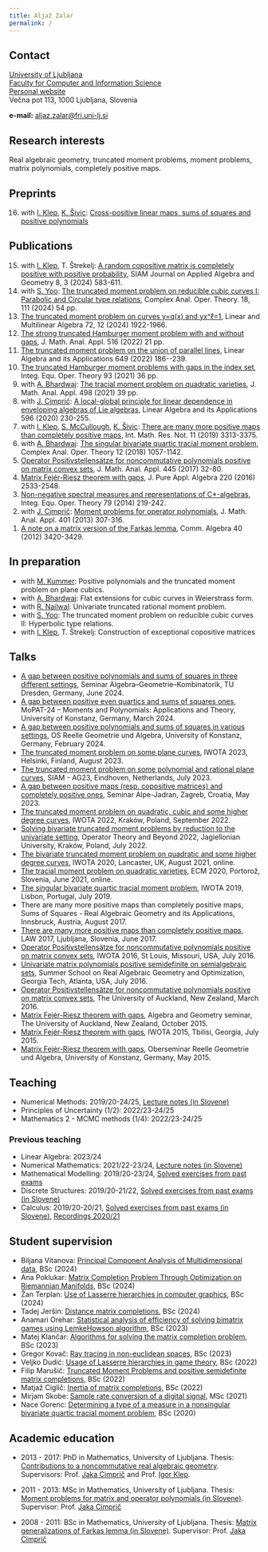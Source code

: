 ```yaml
---
title: Aljaž Zalar
permalink: /
---
```


## Contact

[University of Ljubljana](https://www.uni-lj.si/university/)<br/>
[Faculty for Computer and Information Science](https://www.fri.uni-lj.si/en) <br/>
[Personal website](https://fri.uni-lj.si/en/about-faculty/employees/aljaz-zalar-0) <br/>
Večna pot 113, 1000 Ljubljana, Slovenia

**e-mail:** aljaz.zalar@fri.uni-lj.si

## Research interests

Real algebraic geometry, truncated moment problems, moment problems, matrix polynomials, completely positive maps.

## Preprints

<ol>
<li value="16">  with <a href="https://users.fmf.uni-lj.si/klep/index.html">I. Klep</a>, <a href="https://www.fmf.uni-lj.si/en/directory/231/sivic-klemen/">K. Šivic</a>: <a href="https://zalara.github.io/Papers/CrossPosVsCCPArxiv.pdf">Cross-positive linear maps, sums of squares and positive polynomials</a></li>
</ol>

## Publications

<ol>
<li value="15">  with <a href="https://users.fmf.uni-lj.si/klep/index.html">I. Klep</a>, T. Štrekelj: <a href="https://epubs.siam.org/doi/epdf/10.1137/23M1583491">A random copositive matrix is completely positive with positive probability</a>, SIAM Journal on Applied Algebra and Geometry 8, 3 (2024) 583-611.</li>
<li value="14">  with <a href="https://mathscinet.ams.org/mathscinet/author?authorId=1048067">S. Yoo</a>: <a href="https://link.springer.com/article/10.1007/s11785-024-01554-w?utm_source=rct_congratemailt&utm_medium=email&utm_campaign=oa_20240608&utm_content=10.1007/s11785-024-01554-w">The truncated moment problem on reducible cubic curves I: 
Parabolic and Circular type relations</a>, Complex Anal. Oper. Theory. 18, 111 (2024) 54 pp.</li>
<li value="13"> <a href="https://www.tandfonline.com/doi/full/10.1080/03081087.2023.2212316">The truncated moment problem on curves y=q(x) and yx^ℓ=1</a>, Linear and Multilinear Algebra 72, 12 (2024) 1922-1966.</li>
<li value="12"> <a href="https://www.sciencedirect.com/science/article/pii/S0022247X22005777?via%3Dihub">The strong truncated Hamburger moment problem with and without gaps</a>, J. Math. Anal. Appl. 516 (2022) 21 pp.</li>
<li value="11"> <a href="https://www.sciencedirect.com/science/article/abs/pii/S0024379522001951">The truncated moment problem on the union of parallel lines</a>, Linear Algebra and its Applications 649 (2022) 186--239.</li>
<li value="10"> <a href="https://link.springer.com/article/10.1007/s00020-021-02628-6">The truncated Hamburger moment problems with gaps in the index set</a>, 
	Integ. Equ. Oper. Theory 93 (2021) 36 pp.</li>
<li value="9"> with <a href="https://www.researchgate.net/profile/Abhishek-Bhardwaj-25">A. Bhardwaj</a>: <a href="https://www.sciencedirect.com/science/article/pii/S0022247X21000159">The tracial moment problem on quadratic varieties</a>,
	J. Math. Anal. Appl. 498 (2021) 39 pp.</li>
<li value="8"> with <a href="https://www.fmf.uni-lj.si/en/directory/29/cimpric-jakob/">J. Cimprič</a>: <a href="https://www.sciencedirect.com/science/article/pii/S0024379520301324?via%3Dihub">A local-global principle for linear dependence in enveloping algebras of Lie algebras</a>,  
	Linear Algebra and its Applications 596 (2020) 230-255.</li>
<li value="7"> with <a href="https://users.fmf.uni-lj.si/klep/index.html">I. Klep</a>, <a href="https://people.clas.ufl.edu/sam/">S. McCullough</a>, <a href="https://www.fmf.uni-lj.si/en/directory/231/sivic-klemen/">K. Šivic</a>: <a href="https://academic.oup.com/imrn/advance-article-abstract/doi/10.1093/imrn/rnx203/4210362">There are many more positive maps than completely positive maps</a>, 
	Int. Math. Res. Not. 11 (2019) 3313-3375.</li>
<li value="6"> with <a href="https://www.researchgate.net/profile/Abhishek-Bhardwaj-25">A. Bhardwaj</a>: <a href="https://link.springer.com/article/10.1007%2Fs11785-017-0756-3">The singular bivariate quartic tracial moment problem</a>, 
	Complex Anal. Oper. Theory 12 (2018) 1057-1142.</li>
<li value="5"> <a href="https://www.sciencedirect.com/science/article/pii/S0022247X16303675">Operator Positivstellensätze for noncommutative polynomials positive on matrix convex sets</a>, 
	J. Math. Anal. Appl. 445 (2017) 32-80.</li>
<li value="4"> <a href="https://www.sciencedirect.com/science/article/pii/S0022404915003345">Matrix Fejér-Riesz theorem with gaps</a>, 
	J. Pure Appl. Algebra 220 (2016) 2533-2548.</li>
<li value="3"> <a href="https://link.springer.com/article/10.1007/s00020-014-2148-7">Non-negative spectral measures and representations of C*-algebras</a>,  
	Integ. Equ. Oper. Theory 79 (2014) 219-242.</li>
<li value="2"> with <a href="https://www.fmf.uni-lj.si/en/directory/29/cimpric-jakob/">J. Cimprič</a>: <a href="https://www.sciencedirect.com/science/article/pii/S0022247X12010025">Moment problems for operator polynomials</a>, J. Math. Anal. Appl. 401 (2013) 307-316.</li>
<li value="1"> <a href="https://www.tandfonline.com/doi/abs/10.1080/00927872.2011.590565?journalCode=lagb20">A note on a matrix version of the Farkas lemma</a>,
	Comm. Algebra 40 (2012) 3420-3429.</li>
</ol>

## In preparation

* with [M. Kummer](https://tu-dresden.de/mn/math/geometrie/kummer): Positive polynomials and the truncated moment problem on plane cubics.
* with [A. Bhardwaj](https://www.researchgate.net/profile/Abhishek-Bhardwaj-25): Flat extensions for cubic curves in Weierstrass form.
* with [R. Nailwal](https://www.researchgate.net/profile/Rajkamal_Nailwal): Univariate truncated rational moment problem.
* with [S. Yoo](https://mathscinet.ams.org/mathscinet/author?authorId=1048067): The truncated moment problem on reducible cubic curves II: Hyperbolic type relations.
* with <a href="https://users.fmf.uni-lj.si/klep/index.html">I. Klep</a>, T. Štrekelj: Construction of exceptional copositive matrices

## Talks

* [A gap between positive polynomials and sums of squares in three different settings](https://zalara.github.io/Predavanja/TU_Dresden_24.pdf),
  	Seminar Algebra–Geometrie–Kombinatorik, TU Dresden, Germany, June 2024.
* [A gap between positive even quartics and sums of squares ones](https://zalara.github.io/Predavanja/MoPAT_24.pdf),
  	MoPAT-24 – Moments and Polynomials: Applications and Theory, University of Konstanz, Germany, March 2024.
* [A gap between positive polynomials and sums of squares in various settings](https://zalara.github.io/Predavanja/OS_RAG_Konstanz_2024.pdf), 										OS Reelle Geometrie und Algebra, University of Konstanz, Germany, February 2024.
* [The truncated moment problem on some plane curves](https://zalara.github.io/Predavanja/IWOTA_23_TMP.pdf), 
	IWOTA 2023, Helsinki, Finland, August 2023.
* [The truncated moment problem on some polynomial and rational plane curves](https://zalara.github.io/Predavanja/SIAM_AG_23_TMP.pdf), 
	SIAM - AG23, Eindhoven, Netherlands, July 2023.
* [A gap between positive maps (resp. copositive matrices) and completely positive ones](https://zalara.github.io/Predavanja/Zagreb_2023.pdf), 
	Seminar Alpe-Jadran, Zagreb, Croatia, May 2023.
* [The truncated moment problem on quadratic, cubic and some higher degree curves](https://zalara.github.io/Predavanja/IWOTA_2022_TMP.pdf), 
	IWOTA 2022, Kraków, Poland, September 2022.
* [Solving bivariate truncated moment problems by reduction to the univariate setting](https://zalara.github.io/Predavanja/OB_2022_TMP.pdf),
	Operator Theory and Beyond 2022, Jagiellonian University, Kraków, Poland, July 2022.
* [The bivariate truncated moment problem on quadratic and some higher degree curves](https://zalara.github.io/Predavanja/IWOTA_2020_TTMP.pdf), 
	IWOTA 2020, Lancaster, UK, August 2021, online.
* [The tracial moment problem on quadratic varieties](https://zalara.github.io/Predavanja/ECM_2020_BQTMP.pdf), 
	ECM 2020, Portorož, Slovenia, June 2021, online.
* [The singular bivariate quartic tracial moment problem](https://zalara.github.io/Predavanja/IWOTA_2019_BQTMP.pdf), 
	IWOTA 2019, Lisbon, Portugal, July 2019.
* There are many more positive maps than completely positive maps, 
	Sums of Squares - Real Algebraic Geometry and its Applications, Innsbruck, Austria, August 2017.
* [There are many more positive maps than completely positive maps](https://zalara.github.io/Predavanja/LAW_2017_PosvsCP.pdf), 
	LAW 2017, Ljubljana, Slovenia, June 2017.
* [Operator Positivstellensätze for noncommutative polynomials positive on matrix convex sets](https://zalara.github.io/Predavanja/IWOTA_2016_PosNCmatconv.pdf), 
	IWOTA 2016, St Louis, Missouri, USA, July 2016.
* [Univariate matrix polynomials positive semidefinite on semialgebraic sets](https://zalara.github.io/Predavanja/Georgia_2016_UnivMatPos.pdf), 
	Summer School on Real Algebraic Geometry and Optimization, Georgia Tech, Atlanta, USA, July 2016.
* [Operator Positivstellensätze for noncommutative polynomials positive on matrix convex sets](https://zalara.github.io/Predavanja/Auckland_2016_PosNCmatconv.pdf), 
	The University of Auckland, New Zealand, March 2016.
* [Matrix Fejér-Riesz theorem with gaps](https://zalara.github.io/Predavanja/Auckland_2015_MFRG.pdf), 									Algebra and Geometry seminar, The University of Auckland, New Zealand, October 2015.
* [Matrix Fejér-Riesz theorem with gaps](https://zalara.github.io/Predavanja/IWOTA_2015_MFRG.pdf), 									IWOTA 2015, Tbilisi, Georgia, July 2015.
* [Matrix Fejér-Riesz theorem with gaps](https://zalara.github.io/Predavanja/Konstanz_2015_MFRG.pdf), 									Oberseminar Reelle Geometrie und Algebra, University of Konstanz, Germany, May 2015.

## Teaching

* Numerical Methods: 2019/20-24/25, [Lecture notes (in Slovene)](https://zalara.github.io/Izrocki/Numericne_metode_izrocki_predavanj.pdf)
* Principles of Uncertainty (1/2): 2022/23-24/25
* Mathematics 2 - MCMC methods (1/4): 2022/23-24/25

### Previous teaching

* Linear Algebra: 2023/24
* Numerical Mathematics: 2021/22-23/24, [Lecture notes (in Slovene)](https://zalara.github.io/Izrocki/Numericna_matematika_izrocki_predavanj.pdf)
* Mathematical Modelling: 2019/20-23/24, [Solved exercises from past exams](https://zalara.github.io/Zbirke/mm_book.pdf)
* Discrete Structures: 2019/20-21/22, [Solved exercises from past exams (in Slovene)](https://zalara.github.io/ds_zbirka.pdf)
* Calculus: 2019/20-20/21, [Solved exercises from past exams (in Slovene)](https://zalara.github.io/oma_zbirka.pdf), [Recordings 2020/21](https://www.youtube.com/playlist?list=PLdlHgSiZMRc-STTQDyac4JQDxrlMlH5cw)

## Student supervision

* Biljana Vitanova: [Principal Component Analysis of Multidimensional data](https://repozitorij.uni-lj.si/IzpisGradiva.php?id=161315&lang=slv), BSc (2024)
* Ana Poklukar: [Matrix Completion Problem Through Optimization on Riemannian Manifolds](https://repozitorij.uni-lj.si/IzpisGradiva.php?id=161316&lang=slv), BSc (2024)
* Žan Terplan: [Use of Lasserre hierarchies in computer graphics](https://repozitorij.uni-lj.si/IzpisGradiva.php?id=160945&lang=slv), BSc (2024)
* Tadej Jeršin: [Distance matrix completions](https://repozitorij.uni-lj.si/IzpisGradiva.php?id=161128&lang=slv), BSc (2024)
* Anamari Orehar: [Statistical analysis of efficiency of solving bimatrix games using LemkeHowson algorithm](https://repozitorij.uni-lj.si/IzpisGradiva.php?id=152703&lang=slv), BSc (2023)
* Matej Klančar: [Algorithms for solving the matrix completion problem](https://repozitorij.uni-lj.si/IzpisGradiva.php?id=152710&lang=slv), BSc (2023)
* Gregor Kovač: [Ray tracing in non-euclidean spaces](https://repozitorij.uni-lj.si/IzpisGradiva.php?id=148394&lang=slv), BSc (2023)
* Veljko Dudić: [Usage of Lasserre hierarchies in game theory](https://repozitorij.uni-lj.si/IzpisGradiva.php?id=143507&lang=slv), BSc (2022)
* Filip Marušič: [Truncated Moment Problems and positive semidefinite matrix completions](https://repozitorij.uni-lj.si/IzpisGradiva.php?id=140542&lang=slv), BSc (2022)
* Matjaž Ciglič: [Inertia of matrix completions](https://repozitorij.uni-lj.si/IzpisGradiva.php?id=138420&lang=slv), BSc (2022)
* Mirjam Skobe: [Sample rate conversion of a digital signal](https://repozitorij.uni-lj.si/IzpisGradiva.php?id=134231&lang=slv), MSc (2021)
* Nace Gorenc: [Determining a type of a measure in a nonsingular bivariate quartic tracial moment problem](https://repozitorij.uni-lj.si/IzpisGradiva.php?id=120060&lang=slv), BSc (2020)

## Academic education

* 2013 - 2017: PhD in Mathematics, University of Ljubljana. Thesis: [Contributions to a noncommutative real algebraic geometry](http://www.matknjiz.si/doktorati/2017/Zalar-14521-29.pdf). Supervisors: Prof. [Jaka Cimprič](https://www.fmf.uni-lj.si/en/directory/29/cimpric-jakob/) and Prof. [Igor Klep](https://users.fmf.uni-lj.si/klep/index.html).

* 2011 - 2013: MSc in Mathematics, University of Ljubljana. Thesis: [Moment problems for matrix and operator polynomials (in Slovene)](https://repozitorij.uni-lj.si/Dokument.php?id=106186&lang=slv). Supervisor: Prof. [Jaka Cimprič](https://www.fmf.uni-lj.si/en/directory/29/cimpric-jakob/)

* 2008 - 2011: BSc in Mathematics, University of Ljubljana. Thesis: [Matrix generalizations of Farkas lemma (in Slovene)](https://repozitorij.uni-lj.si/Dokument.php?id=105978&lang=slv). Supervisor: Prof. [Jaka Cimprič](https://www.fmf.uni-lj.si/en/directory/29/cimpric-jakob/)
